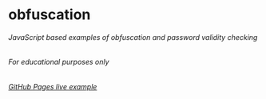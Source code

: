 ﻿# obfuscation
###### JavaScript based examples of obfuscation and password validity checking
###### *For educational purposes only*
###### [GitHub Pages live example](https://jmcromp.github.io/obfuscation/)
